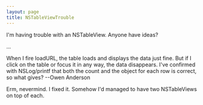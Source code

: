 ```yaml
---
layout: page
title: NSTableViewTrouble
---
```


I'm having trouble with an NSTableView.  Anyone have ideas?

...

When I fire loadURL, the table loads and displays the data just fine.  But if I click on the table or focus it in any way, the data disappears.  I've confirmed with NSLog/printf that both the count and the object for each row is correct, so what gives?  --Owen Anderson

Erm, nevermind.  I fixed it.  Somehow I'd managed to have two NSTableViews on top of each.

